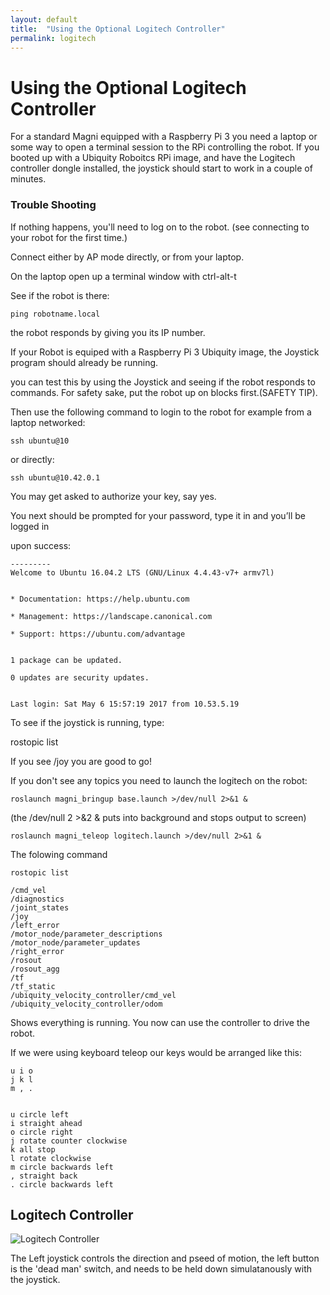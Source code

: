 ```yaml
---
layout: default
title:  "Using the Optional Logitech Controller"
permalink: logitech
---
```

# Using the Optional Logitech Controller

For a standard Magni equipped with a Raspberry Pi 3 
you need a laptop or some way to open a terminal session 
to the RPi controlling the robot. If you booted up with a 
Ubiquity Roboitcs RPi image, and have the Logitech controller 
dongle installed, the joystick should start to work in a couple of minutes.

### Trouble Shooting

If nothing happens, you'll need to log on to the robot.
(see connecting to your robot for the first 
time.)

Connect either by AP mode directly, or from your laptop.

On the laptop open up a terminal window with ctrl-alt-t

See if the robot is there:

	ping robotname.local



the robot responds by giving you its IP number.

If your Robot is equiped with a Raspberry Pi 3 Ubiquity image, the Joystick program should already be running.

you can test this by using the Joystick and seeing if the robot responds to commands. For safety sake, put the robot up on blocks first.(SAFETY TIP).



Then use the following command to login to the robot for example  from a laptop networked:

	ssh ubuntu@10
	
or directly:

	ssh ubuntu@10.42.0.1


You may get asked to authorize your key, say yes.

You next should be prompted for your password, type it in and you’ll be logged in

upon success:

	---------
	Welcome to Ubuntu 16.04.2 LTS (GNU/Linux 4.4.43-v7+ armv7l)


	* Documentation: https://help.ubuntu.com

	* Management: https://landscape.canonical.com

	* Support: https://ubuntu.com/advantage


	1 package can be updated.

	0 updates are security updates.


	Last login: Sat May 6 15:57:19 2017 from 10.53.5.19

To see if the joystick is running, type:

rostopic list

If you see /joy  you are good to go!

If you don't see any topics you need to launch the logitech on the robot:


	roslaunch magni_bringup base.launch >/dev/null 2>&1 & 

(the /dev/null 2 >&2 & puts into background and stops output to screen)


	roslaunch magni_teleop logitech.launch >/dev/null 2>&1 &




The folowing command

	rostopic list

	/cmd_vel
	/diagnostics
	/joint_states
	/joy
	/left_error
	/motor_node/parameter_descriptions
	/motor_node/parameter_updates
	/right_error
	/rosout
	/rosout_agg
	/tf
	/tf_static
	/ubiquity_velocity_controller/cmd_vel
	/ubiquity_velocity_controller/odom

Shows everything is running. You now can use the controller to drive the robot.

If we were using keyboard teleop our keys would be arranged like this:


	u i o
	j k l
	m , .


	u circle left
	i straight ahead
	o circle right
	j rotate counter clockwise	
	k all stop
	l rotate clockwise
	m circle backwards left
	, straight back
	. circle backwards left

## Logitech Controller

![Logitech Controller](https://ubiquityrobotics.github.io/learn.magni.com/assets/joystick.jpg)

<!--

Other possible way to display an image

![1038 image](https://ubiquityrobotics.github.io/learn.magni.com/assets/joystick.jpg)-->

<!--div class="image-wrapper">

		1038 raw
    
        <img src="https://ubiquityrobotics.github.io/learn.magni.com/assets/imag1038.jpg?raw=true" />
		
		1038
     
        <p class="image-caption">A Basic Multimeter</p>
    
</div-->
The Left joystick controls the direction and pseed of motion, the left button is the 'dead man' switch, and needs to be held down simulatanously with the joystick.  

